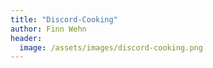 ```yaml
---
title: "Discord-Cooking"
author: Finn Wehn
header:
  image: /assets/images/discord-cooking.png
---
```



